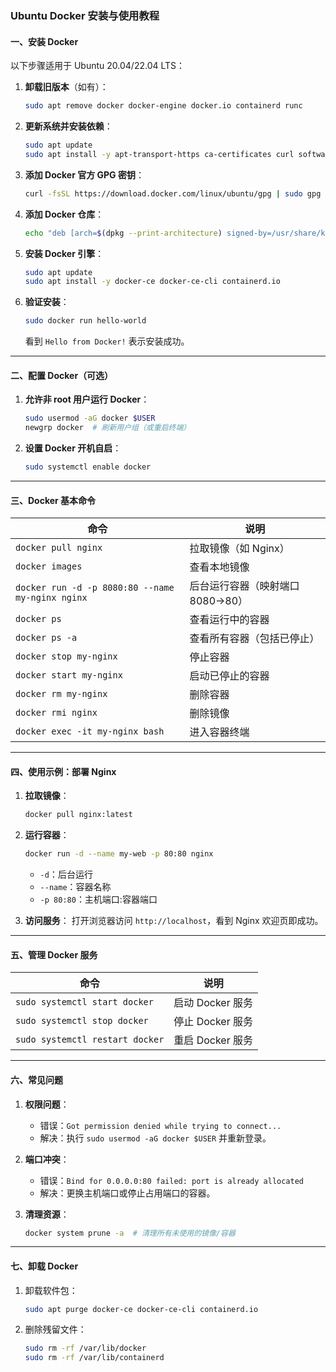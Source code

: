 ### Ubuntu Docker 安装与使用教程

#### **一、安装 Docker**
以下步骤适用于 Ubuntu 20.04/22.04 LTS：

1. **卸载旧版本**（如有）：
   ```bash
   sudo apt remove docker docker-engine docker.io containerd runc
   ```

2. **更新系统并安装依赖**：
   ```bash
   sudo apt update
   sudo apt install -y apt-transport-https ca-certificates curl software-properties-common
   ```

3. **添加 Docker 官方 GPG 密钥**：
   ```bash
   curl -fsSL https://download.docker.com/linux/ubuntu/gpg | sudo gpg --dearmor -o /usr/share/keyrings/docker-archive-keyring.gpg
   ```

4. **添加 Docker 仓库**：
   ```bash
   echo "deb [arch=$(dpkg --print-architecture) signed-by=/usr/share/keyrings/docker-archive-keyring.gpg] https://download.docker.com/linux/ubuntu $(lsb_release -cs) stable" | sudo tee /etc/apt/sources.list.d/docker.list > /dev/null
   ```

5. **安装 Docker 引擎**：
   ```bash
   sudo apt update
   sudo apt install -y docker-ce docker-ce-cli containerd.io
   ```

6. **验证安装**：
   ```bash
   sudo docker run hello-world
   ```
   看到 `Hello from Docker!` 表示安装成功。

---

#### **二、配置 Docker（可选）**
1. **允许非 root 用户运行 Docker**：
   ```bash
   sudo usermod -aG docker $USER
   newgrp docker  # 刷新用户组（或重启终端）
   ```

2. **设置 Docker 开机自启**：
   ```bash
   sudo systemctl enable docker
   ```

---

#### **三、Docker 基本命令**
| **命令** | **说明** |
|----------|----------|
| `docker pull nginx` | 拉取镜像（如 Nginx） |
| `docker images` | 查看本地镜像 |
| `docker run -d -p 8080:80 --name my-nginx nginx` | 后台运行容器（映射端口 8080→80） |
| `docker ps` | 查看运行中的容器 |
| `docker ps -a` | 查看所有容器（包括已停止） |
| `docker stop my-nginx` | 停止容器 |
| `docker start my-nginx` | 启动已停止的容器 |
| `docker rm my-nginx` | 删除容器 |
| `docker rmi nginx` | 删除镜像 |
| `docker exec -it my-nginx bash` | 进入容器终端 |

---

#### **四、使用示例：部署 Nginx**
1. **拉取镜像**：
   ```bash
   docker pull nginx:latest
   ```

2. **运行容器**：
   ```bash
   docker run -d --name my-web -p 80:80 nginx
   ```
   - `-d`：后台运行
   - `--name`：容器名称
   - `-p 80:80`：主机端口:容器端口

3. **访问服务**：
   打开浏览器访问 `http://localhost`，看到 Nginx 欢迎页即成功。

---

#### **五、管理 Docker 服务**
| **命令** | **说明** |
|----------|----------|
| `sudo systemctl start docker` | 启动 Docker 服务 |
| `sudo systemctl stop docker` | 停止 Docker 服务 |
| `sudo systemctl restart docker` | 重启 Docker 服务 |

---

#### **六、常见问题**
1. **权限问题**：
   - 错误：`Got permission denied while trying to connect...`
   - 解决：执行 `sudo usermod -aG docker $USER` 并重新登录。

2. **端口冲突**：
   - 错误：`Bind for 0.0.0.0:80 failed: port is already allocated`
   - 解决：更换主机端口或停止占用端口的容器。

3. **清理资源**：
   ```bash
   docker system prune -a  # 清理所有未使用的镜像/容器
   ```

---

#### **七、卸载 Docker**
1. 卸载软件包：
   ```bash
   sudo apt purge docker-ce docker-ce-cli containerd.io
   ```
2. 删除残留文件：
   ```bash
   sudo rm -rf /var/lib/docker
   sudo rm -rf /var/lib/containerd
   ```
